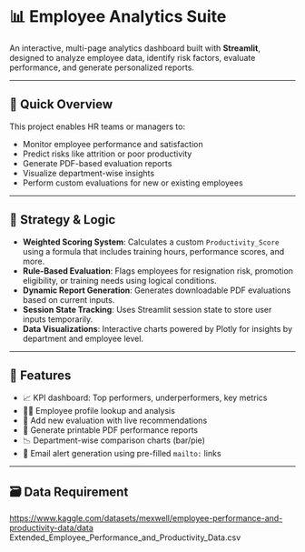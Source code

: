 
# 📊 Employee Analytics Suite

An interactive, multi-page analytics dashboard built with **Streamlit**, designed to analyze employee data, identify risk factors, evaluate performance, and generate personalized reports.

---

## 🚀 Quick Overview

This project enables HR teams or managers to:
- Monitor employee performance and satisfaction
- Predict risks like attrition or poor productivity
- Generate PDF-based evaluation reports
- Visualize department-wise insights
- Perform custom evaluations for new or existing employees

---

## 🧠 Strategy & Logic

- **Weighted Scoring System**: Calculates a custom `Productivity_Score` using a formula that includes training hours, performance scores, and more.
- **Rule-Based Evaluation**: Flags employees for resignation risk, promotion eligibility, or training needs using logical conditions.
- **Dynamic Report Generation**: Generates downloadable PDF evaluations based on current inputs.
- **Session State Tracking**: Uses Streamlit session state to store user inputs temporarily.
- **Data Visualizations**: Interactive charts powered by Plotly for insights by department and employee level.

---

## 📂 Features

- 📈 KPI dashboard: Top performers, underperformers, key metrics
- 🧑‍💼 Employee profile lookup and analysis
- 📝 Add new evaluation with live recommendations
- 📄 Generate printable PDF performance reports
- 📉 Department-wise comparison charts (bar/pie)
- 📧 Email alert generation using pre-filled `mailto:` links

---

## 🗃️ Data Requirement

https://www.kaggle.com/datasets/mexwell/employee-performance-and-productivity-data/data
Extended_Employee_Performance_and_Productivity_Data.csv


